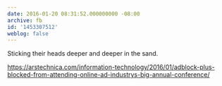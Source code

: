 ```yaml
---
date: 2016-01-20 08:31:52.000000000 -08:00
archive: fb
id: '1453307512'
weblog: false
---
```


Sticking their heads deeper and deeper in the sand.

https://arstechnica.com/information-technology/2016/01/adblock-plus-blocked-from-attending-online-ad-industrys-big-annual-conference/
